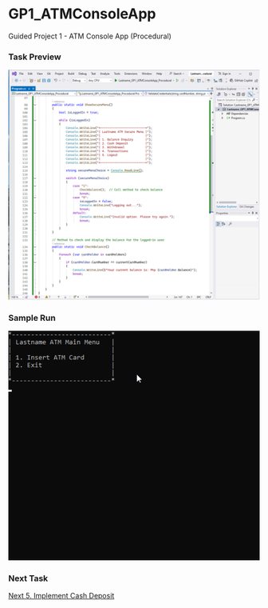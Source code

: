 # GP1_ATMConsoleApp
Guided Project 1 - ATM Console App (Procedural)

### Task Preview
![Populate Demo CardHolders](https://github.com/clydeatmcm/GP1_ATMConsoleApp/blob/3.-Populate-Demo-CardHolders/Task4_Preview.PNG)

### Sample Run
![Populate Demo CardHolders Sample Run](https://github.com/clydeatmcm/GP1_ATMConsoleApp/blob/3.-Populate-Demo-CardHolders/Task4_Preview.gif)

### Next Task
[Next 5. Implement Cash Deposit](https://github.com/clydeatmcm/GP1_ATMConsoleApp/blob/5.-Implement-Cash-Deposit/README.md)
